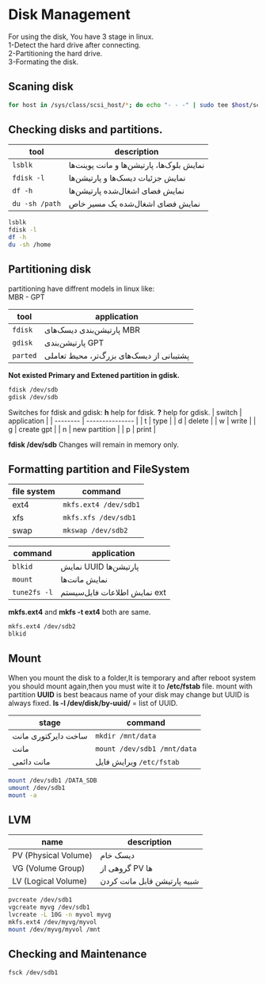 # Disk Management
For using the disk, You have 3 stage in linux.  
1-Detect the hard drive after connecting.  
2-Partitioning the hard drive.  
3-Formating the disk.  
## Scaning disk
```bash
for host in /sys/class/scsi_host/*; do echo "- - -" | sudo tee $host/scan; ls /dev/sd* ; done
```

## Checking disks and partitions.
| tool           |       description                         |
| -------------- | ------------------------------------------|
| `lsblk`        | نمایش بلوک‌ها، پارتیشن‌ها و مانت پوینت‌ها |
| `fdisk -l`     | نمایش جزئیات دیسک‌ها و پارتیشن‌ها         |
| `df -h`        | نمایش فضای اشغال‌شده پارتیشن‌ها           |
| `du -sh /path` | نمایش فضای اشغال‌شده یک مسیر خاص         |

```bash
lsblk
fdisk -l
df -h
du -sh /home
```

## Partitioning disk
partitioning have diffrent models in linux like:  
MBR - GPT 

| tool     |          application                       |
| -------- | ------------------------------------------ |
| `fdisk`  | پارتیشن‌بندی دیسک‌های MBR                  |
| `gdisk`  | پارتیشن‌بندی GPT                           |
| `parted` | پشتیبانی از دیسک‌های بزرگ‌تر، محیط تعاملی |

**Not existed Primary and Extened partition in gdisk.**
```bash
fdisk /dev/sdb
gdisk /dev/sdb
```
Switches for fdisk and gdisk:
**h** help for fdisk.
**?** help for gdisk.
| switch   | application     |
| -------- | --------------- |
| t        | type            |
| d        | delete          |
| w        | write           |
| g        | create gpt      |
| n        | new partition   |
| p        | print           |

**fdisk /dev/sdb**  Changes will remain in memory only.  

##  Formatting partition and FileSystem
| file system |  command             |
| ---------- | --------------------- |
| ext4       | `mkfs.ext4 /dev/sdb1` |
| xfs        | `mkfs.xfs /dev/sdb1`  |
| swap       | `mkswap /dev/sdb2`    |

| command        | application                |
| ------------ | ---------------------------- |
| `blkid`      | نمایش UUID پارتیشن‌ها        |
| `mount`      | نمایش مانت‌ها                |
| `tune2fs -l` | نمایش اطلاعات فایل‌سیستم ext |

**mkfs.ext4**  and **mkfs -t ext4** both are same. 
 
```bash
mkfs.ext4 /dev/sdb2
blkid
```
## Mount
When you mount the disk to a folder,It is temporary and after reboot system you should mount again,then you must wite it to **/etc/fstab** file.
mount with partition **UUID** is best beacaus name of your disk may change but UUID is always fixed.
**ls -l /dev/disk/by-uuid/** = list of UUID.  

| stage                 | command                     |
| -------------------   | --------------------------- |
| ساخت دایرکتوری مانت  | `mkdir /mnt/data`          |
| مانت                  | `mount /dev/sdb1 /mnt/data` |
| مانت دائمی     |           ویرایش فایل `/etc/fstab` |

```bash
mount /dev/sdb1 /DATA_SDB
umount /dev/sdb1
mount -a
```



## LVM
| name                 | description                   |
| -------------------- | ---------------------------   |
| PV (Physical Volume) | دیسک خام                     |
| VG (Volume Group)    | گروهی از PV ها               |
| LV (Logical Volume)  | شبیه پارتیشن قابل مانت کردن |

```bash
pvcreate /dev/sdb1
vgcreate myvg /dev/sdb1
lvcreate -L 10G -n myvol myvg
mkfs.ext4 /dev/myvg/myvol
mount /dev/myvg/myvol /mnt
```
## Checking and Maintenance
```bash
fsck /dev/sdb1
```